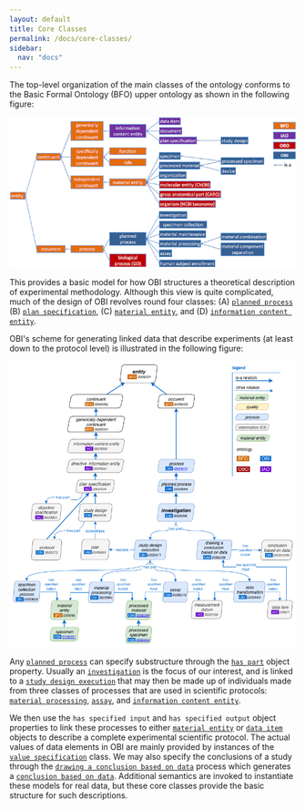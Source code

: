 ```yaml
---
layout: default
title: Core Classes
permalink: /docs/core-classes/
sidebar:
  nav: "docs"
---
```


The top-level organization of the main classes of the ontology conforms to the Basic Formal Ontology (BFO) upper ontology as shown in the following figure:

![Basic Class Hierarchy](/assets/images/docs/bfo_obi_scheme.png)

This provides a basic model for how OBI structures a theoretical description of experimental methodology.  Although this view is quite complicated, much of the design of OBI revolves round four classes: (A) [`planned process`](http://purl.obolibrary.org/obo/OBI_0000011)
(B) [`plan specification`](http://purl.obolibrary.org/obo/IAO_0000104), (C) [`material entity`](http://purl.obolibrary.org/obo/BFO_0000040), and (D) [`information content entity`](http://purl.obolibrary.org/obo/IAO_0000030). 

OBI's scheme for generating linked data that describe experiments (at least down to the protocol level) is illustrated in the following figure: 

![Domains and Ranges for Object Properties](/assets/images/docs/obi_schema.png)

Any [`planned process`](http://purl.obolibrary.org/obo/OBI_0000011) can specify substructure through the [`has part`](http://purl.obolibrary.org/obo/BFO_0000051) object property. Usually an [`investigation`](http://purl.obolibrary.org/obo/OBI_0000066) is the focus of our interest, and is linked to a [`study design execution`](http://purl.obolibrary.org/obo/OBI_0000471) that may then be made up of individuals made from three classes of processes that are used in scientific protocols: [`material processing`](http://purl.obolibrary.org/obo/OBI_0000094), [`assay`](http://purl.obolibrary.org/obo/OBI_0000070), and [`information content entity`](http://purl.obolibrary.org/obo/OBI_0200000). 

We then use the `has specified input` and `has specified output` object properties to link these processes to either [`material entity`](http://purl.obolibrary.org/obo/BFO_0000040) or [`data item`](http://purl.obolibrary.org/obo/IAO_0000027) objects to describe a complete experimental scientific protocol. The actual values of data elements in OBI are mainly provided by instances of the [`value specification`](http://purl.obolibrary.org/obo/OBI_0001933) class. We may also specify the conclusions of a study through the [`drawing a conclusion based on data`](http://purl.obolibrary.org/obo/OBI_0000338) process which generates a [`conclusion based on data`](http://purl.obolibrary.org/obo/OBI_0001909). Additional semantics are invoked to instantiate these models for real data, but these core classes provide the basic structure for such descriptions. 

<!-- An example of the use of this architecture to specify a protocol in the molecular biology space will be forthcoming below.  -->

   